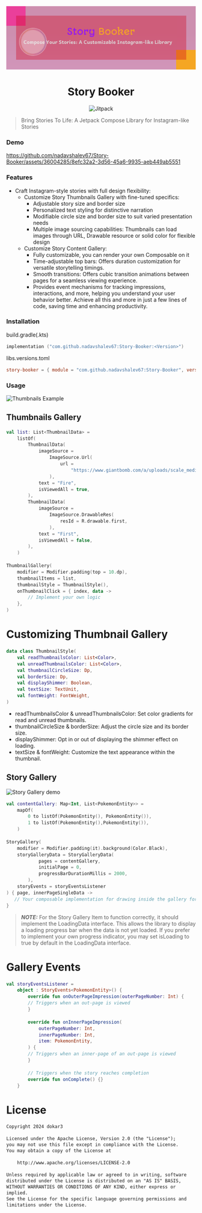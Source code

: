 <div align="center">
  <img src="./images/story-booker-banner.png"/>
  <h1>Story Booker</h1>
  <img alt="Jitpack" src="https://jitpack.io/v/nadavshalev67/Story-Booker.svg" alt="https://jitpack.io/#nadavshalev67/Story-Booker">
</div>

> Bring Stories To Life: A Jetpack Compose Library for Instagram-like Stories

### Demo

https://github.com/nadavshalev67/Story-Booker/assets/36004285/8efc32a2-3d56-45a6-9935-aeb449ab5551

### Features

- Craft Instagram-style stories with full design flexibility:
    - Customize Story Thumbnails Gallery with fine-tuned specifics:
       - Adjustable story size and border size
       - Personalized text styling for distinctive narration
       - Modifiable circle size and border size to suit varied presentation needs
       - Multiple image sourcing capabilities: Thumbnails can load images through URL, Drawable resource or solid color for flexible design
     - Customize Story Content Gallery:
       - Fully customizable, you can render your own Composable on it
       - Time-adjustable top bars: Offers duration customization for versatile storytelling timings.
       - Smooth transitions: Offers cubic transition animations between pages for a seamless viewing experience.
       - Provides event mechanisms for tracking impressions, interactions, and more, helping you understand your user behavior better.
  Achieve all this and more in just a few lines of code, saving time and enhancing productivity.

### Installation

build.gradle(.kts)

```kotlin
implementation ("com.github.nadavshalev67:Story-Booker:<Version>")
```

libs.versions.toml

```toml
story-booker = { module = "com.github.nadavshalev67:Story-Booker", version = "<VERSION>" }
```

### Usage
<img width="334" alt="Thumbnails Example" src="https://github.com/nadavshalev67/Story-Booker/assets/36004285/82eada3d-e2b6-477f-a38a-9892eccf86a8">

## Thumbnails Gallery
```kotlin
val list: List<ThumbnailData> =
    listOf(
        ThumbnailData(
            imageSource =
                ImageSource.Url(
                    url =
                        "https://www.giantbomb.com/a/uploads/scale_medium/16/164924/3083931-8746743194-flat%2C.jpg",
                ),
            text = "Fire",
            isViewedAll = true,
        ),
        ThumbnailData(
            imageSource =
                ImageSource.DrawableRes(
                    resId = R.drawable.first,
                ),
            text = "First",
            isViewedAll = false,
        ),
    )

ThumbnailGallery(
    modifier = Modifier.padding(top = 10.dp),
    thumbnailItems = list,
    thumbnailStyle = ThumbnailStyle(),
    onThumbnailClick = { index, data ->
        // Implement your own logic
    },
)

```

# Customizing Thumbnail Gallery 
```kotlin
data class ThumbnailStyle(
    val readThumbnailsColor: List<Color>,
    val unreadThumbnailsColor: List<Color>,
    val thumbnailCircleSize: Dp,
    val borderSize: Dp,
    val displayShimmer: Boolean,
    val textSize: TextUnit,
    val fontWeight: FontWeight,
) 
```
- readThumbnailsColor & unreadThumbnailsColor: Set color gradients for read and unread thumbnails.
- thumbnailCircleSize & borderSize: Adjust the circle size and its border size.
- displayShimmer: Opt in or out of displaying the shimmer effect on loading.
- textSize & fontWeight: Customize the text appearance within the thumbnail.

##  Story Gallery

![Story Gallery demo](https://github.com/nadavshalev67/Story-Booker/assets/36004285/fee0342b-3a66-476f-b4f8-dc39afaa02c1)

```kotlin
val contentGallery: Map<Int, List<PokemonEntity>> =
    mapOf(
        0 to listOf(PokemonEntity(), PokemonEntity()),
        1 to listOf(PokemonEntity(),PokemonEntity()),
    )

StoryGallery(
    modifier = Modifier.padding(it).background(Color.Black),
    storyGalleryData = StoryGalleryData(
            pages = contentGallery,
            initialPage = 0, 
            progressBarDurationMillis = 2000, 
        ),
    storyEvents = storyEventsListener
) { page, innerPageSingleData ->
   // Your composable implementation for drawing inside the gallery for each item
}

```

> **_NOTE:_**  For the Story Gallery Item to function correctly, it should implement the LoadingData interface. This allows the library to display a loading progress bar when the data is not yet loaded. If you prefer to implement your own progress indicator, you may set isLoading to true by default in the LoadingData interface.

# Gallery Events
```kotlin
val storyEventsListener =
    object : StoryEvents<PokemonEntity>() {
        override fun onOuterPageImpression(outerPageNumber: Int) {
        // Triggers when an out-page is viewed
        }
        
        override fun onInnerPageImpression(
            outerPageNumber: Int,
            innerPageNumber: Int,
            item: PokemonEntity,
        ) {
        // Triggers when an inner-page of an out-page is viewed
        }

        // Triggers when the story reaches completion
        override fun onComplete() {}
    }
```

# License

```
Copyright 2024 dokar3

Licensed under the Apache License, Version 2.0 (the "License");
you may not use this file except in compliance with the License.
You may obtain a copy of the License at

    http://www.apache.org/licenses/LICENSE-2.0

Unless required by applicable law or agreed to in writing, software
distributed under the License is distributed on an "AS IS" BASIS,
WITHOUT WARRANTIES OR CONDITIONS OF ANY KIND, either express or implied.
See the License for the specific language governing permissions and
limitations under the License.
```









